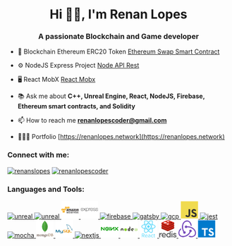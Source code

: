 <h1 align="center">Hi 🖖🏻, I'm Renan Lopes </h1>
<h3 align="center">A passionate Blockchain and Game developer</h3>

- 📜 Blockchain Ethereum ERC20 Token [Ethereum Swap Smart Contract](http://blockchain-eth-swap-git-main.renanlopescoder.vercel.app)

- ⚙️ NodeJS Express Project [Node API Rest](https://github.com/renanlopescoder/rest-api-node)

- 🖥 React MobX [React Mobx](https://mobx-react.herokuapp.com/)

- 📚 Ask me about **C++, Unreal Engine, React, NodeJS, Firebase, Ethereum smart contracts, and Solidity**

- 📫 How to reach me **renanlopescoder@gmail.com**

- 🧙🏻‍♂️ Portfolio [https://renanlopes.network](https://renanlopes.network)

<h3 align="left">Connect with me:</h3>
<p align="left">
<a href="https://twitter.com/renanslopes" target="blank"><img align="center" src="https://cdn.jsdelivr.net/npm/simple-icons@3.0.1/icons/twitter.svg" alt="renanslopes" height="30" width="40" /></a>
<a href="https://linkedin.com/in/renanlopescoder" target="blank"><img align="center" src="https://cdn.jsdelivr.net/npm/simple-icons@3.0.1/icons/linkedin.svg" alt="renanlopescoder" height="30" width="40" /></a>
</p>

<h3 align="left">Languages and Tools:</h3>
<p align="left">
   <a href="https://www.unrealengine.com/en-US" target="_blank"> <img src="https://www.pngkey.com/png/full/275-2752575_ue4-logo-unreal-engine-logo-png.png" alt="unreal" width="40" height="40"/> </a>
     <a href="https://en.wikipedia.org/wiki/C%2B%2B" target="_blank"> <img src="https://upload.wikimedia.org/wikipedia/commons/thumb/1/18/ISO_C%2B%2B_Logo.svg/1822px-ISO_C%2B%2B_Logo.svg.png" alt="unreal" width="35" height="40"/> </a>
  <a href="https://aws.amazon.com" target="_blank"> <img src="https://raw.githubusercontent.com/devicons/devicon/master/icons/amazonwebservices/amazonwebservices-original-wordmark.svg" alt="aws" width="40" height="40"/> </a> <a href="https://expressjs.com" target="_blank"> <img src="https://raw.githubusercontent.com/devicons/devicon/master/icons/express/express-original-wordmark.svg" alt="express" width="40" height="40"/> </a> <a href="https://firebase.google.com/" target="_blank"> <img src="https://www.vectorlogo.zone/logos/firebase/firebase-icon.svg" alt="firebase" width="40" height="40"/> </a> <a href="https://www.gatsbyjs.com/" target="_blank"> <img src="https://www.vectorlogo.zone/logos/gatsbyjs/gatsbyjs-icon.svg" alt="gatsby" width="40" height="40"/> </a> <a href="https://cloud.google.com" target="_blank"> <img src="https://www.vectorlogo.zone/logos/google_cloud/google_cloud-icon.svg" alt="gcp" width="40" height="40"/> </a> <a href="https://developer.mozilla.org/en-US/docs/Web/JavaScript" target="_blank"> <img src="https://raw.githubusercontent.com/devicons/devicon/master/icons/javascript/javascript-original.svg" alt="javascript" width="40" height="40"/> </a> <a href="https://jestjs.io" target="_blank"> <img src="https://www.vectorlogo.zone/logos/jestjsio/jestjsio-icon.svg" alt="jest" width="40" height="40"/> </a> <a href="https://mochajs.org" target="_blank"> <img src="https://www.vectorlogo.zone/logos/mochajs/mochajs-icon.svg" alt="mocha" width="40" height="40"/> </a> <a href="https://www.mongodb.com/" target="_blank"> <img src="https://raw.githubusercontent.com/devicons/devicon/master/icons/mongodb/mongodb-original-wordmark.svg" alt="mongodb" width="40" height="40"/> </a> <a href="https://www.mysql.com/" target="_blank"> <img src="https://raw.githubusercontent.com/devicons/devicon/master/icons/mysql/mysql-original-wordmark.svg" alt="mysql" width="40" height="40"/> </a> <a href="https://nextjs.org/" target="_blank"> <img src="https://cdn.worldvectorlogo.com/logos/nextjs-3.svg" alt="nextjs" width="40" height="40"/> </a> <a href="https://www.nginx.com" target="_blank"> <img src="https://raw.githubusercontent.com/devicons/devicon/master/icons/nginx/nginx-original.svg" alt="nginx" width="40" height="40"/> </a> <a href="https://nodejs.org" target="_blank"> <img src="https://raw.githubusercontent.com/devicons/devicon/master/icons/nodejs/nodejs-original-wordmark.svg" alt="nodejs" width="40" height="40"/> </a> <a href="https://reactjs.org/" target="_blank"> <img src="https://raw.githubusercontent.com/devicons/devicon/master/icons/react/react-original-wordmark.svg" alt="react" width="40" height="40"/> </a> <a href="https://redis.io" target="_blank"> <img src="https://raw.githubusercontent.com/devicons/devicon/master/icons/redis/redis-original-wordmark.svg" alt="redis" width="40" height="40"/> </a> <a href="https://redux.js.org" target="_blank"> <img src="https://raw.githubusercontent.com/devicons/devicon/master/icons/redux/redux-original.svg" alt="redux" width="40" height="40"/> </a> <a href="https://www.typescriptlang.org/" target="_blank"> <img src="https://raw.githubusercontent.com/devicons/devicon/master/icons/typescript/typescript-original.svg" alt="typescript" width="40" height="40"/> </a>
</p>
